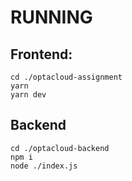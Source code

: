 # RUNNING
## Frontend:
```console
cd ./optacloud-assignment
yarn
yarn dev
```
## Backend
```console
cd ./optacloud-backend
npm i
node ./index.js
```
